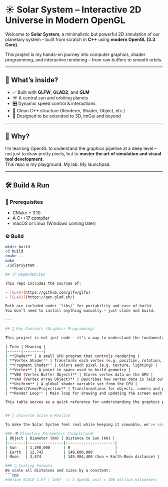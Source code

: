 # ☀️  Solar System – Interactive 2D Universe in Modern OpenGL

Welcome to **Solar System**, a minimalistic but powerful 2D simulation of our planetary system – built from scratch in **C++** using **modern OpenGL (3.3 Core)**.

This project is my hands-on journey into computer graphics, shader programming, and interactive rendering – from raw buffers to smooth orbits.

---

## 🧠 What’s inside?

- ✅ Built with **GLFW**, **GLAD2**, and **GLM**
- ☀️ A central sun and orbiting planets
- 🎛️ Dynamic speed control & interactions
- 🧩 Clean C++ structure (Renderer, Shader, Object, etc.)
- 🔭 Designed to be extended to 3D, ImGui and beyond

---

## 🚀 Why?

I’m learning OpenGL to understand the graphics pipeline at a deep level – not just to draw pretty pixels, but to **master the art of simulation and visual tool development**.  
This repo is my playground. My lab. My launchpad.

---

## 🛠️ Build & Run

### 🔧 Prerequisites
- CMake ≥ 3.10
- A C++17 compiler
- macOS or Linux (Windows coming later)

### ⚙️ Build
```bash
mkdir build
cd build
cmake ..
make
./SolarSystem

## 📦 Dependencies

This repo includes the sources of:

- [GLFW](https://github.com/glfw/glfw)
- [GLAD2](https://gen.glad.sh/)

Both are included under `libs/` for portability and ease of build.  
You don’t need to install anything manually – just clone and build.

---

## 🧠 Key Concepts (Graphics Programming)

This project is not just code – it’s a way to understand the fundamentals of real-time graphics. Here are the most important terms explained:

| Term | Meaning |
|------|---------|
| **Shader** | A small GPU program that controls rendering |
| **Vertex Shader** | Transforms each vertex (e.g. position, rotation, scaling) |
| **Fragment Shader** | Colors each pixel (e.g. texture, lighting) |
| **Vertex** | A point in space used to build geometry |
| **VBO (Vertex Buffer Object)** | Stores vertex data on the GPU |
| **VAO (Vertex Array Object)** | Describes how vertex data is laid out |
| **Uniform** | A global shader variable set from the CPU |
| **Model/View/Projection** | Transformations for objects, camera and perspective |
| **Render Loop** | Main loop for drawing and updating the screen each frame |

This table serves as a quick reference for understanding the graphics pipeline while working on this project.


## 🌌 Universe Scale & Realism

To make the Solar System feel real while keeping it viewable, we've used **real astronomical data scaled down** to fit in OpenGL's coordinate space. The goal is to maintain **proportions** – distances and sizes – between celestial objects without visual distortion.

### 🌍 Planetary Parameters (Simplified)
| Object | Diameter (km) | Distance to Sun (km) |
|--------|----------------|----------------------|
| Sun    | 1,390,000      | 0                    |
| Earth  | 12,742         | 149,600,000          |
| Moon   | 3,474          | 149,984,400 (Sun + Earth-Moon distance) |

### 🧮 Scaling Formula
We scale all distances and sizes by a constant:
```cpp
#define SCALE 1.0f / 1e8f  // 1 OpenGL unit = 100 million kilometers
